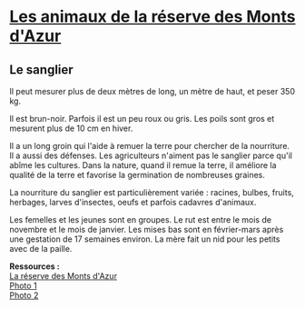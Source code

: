 # [Les animaux de la réserve des Monts d'Azur](http://www.haut-thorenc.com/la-reserve/la-faune-la-flore/)

## Le sanglier
Il peut mesurer plus de deux mètres de long, un mètre de haut, et peser 350 kg.

Il est brun-noir. Parfois il est un peu roux ou gris. Les poils sont gros et mesurent plus de 10 cm en hiver.

Il a un long groin qui l'aide à remuer la terre pour chercher de la nourriture. Il a aussi des défenses.
Les agriculteurs n'aiment pas le sanglier parce qu'il abîme les cultures. Dans la nature, quand il remue
la terre, il améliore la qualité de la terre et favorise la germination de nombreuses graines.

La nourriture du sanglier est particulièrement variée : racines, bulbes, fruits, herbages, larves d'insectes,
oeufs et parfois cadavres d'animaux.

Les femelles et les jeunes sont en groupes. Le rut est entre le mois de novembre et le mois de janvier.
Les mises bas sont en février-mars après une gestation de 17 semaines environ.
La mère fait un nid pour les petits avec de la paille.

__Ressources :__  
[La réserve des Monts d'Azur](http://www.haut-thorenc.com)  
[Photo 1](http://www.haut-thorenc.com/wp-content/uploads/2014/04/Le-sanglier-1-V2.jpg)  
[Photo 2](http://www.haut-thorenc.com/wp-content/uploads/2014/04/Le-sanglier-2-V2.jpg)  
